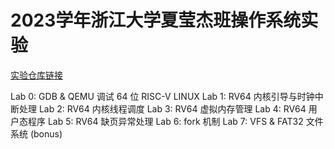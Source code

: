 # 2023学年浙江大学夏莹杰班操作系统实验
[实验仓库链接](https://gitee.com/zju_xiayingjie/os23fall-stu)

Lab 0: GDB & QEMU 调试 64 位 RISC-V LINUX
Lab 1: RV64 内核引导与时钟中断处理
Lab 2: RV64 内核线程调度
Lab 3: RV64 虚拟内存管理
Lab 4: RV64 用户态程序
Lab 5: RV64 缺页异常处理
Lab 6: fork 机制
Lab 7: VFS & FAT32 文件系统 (bonus)